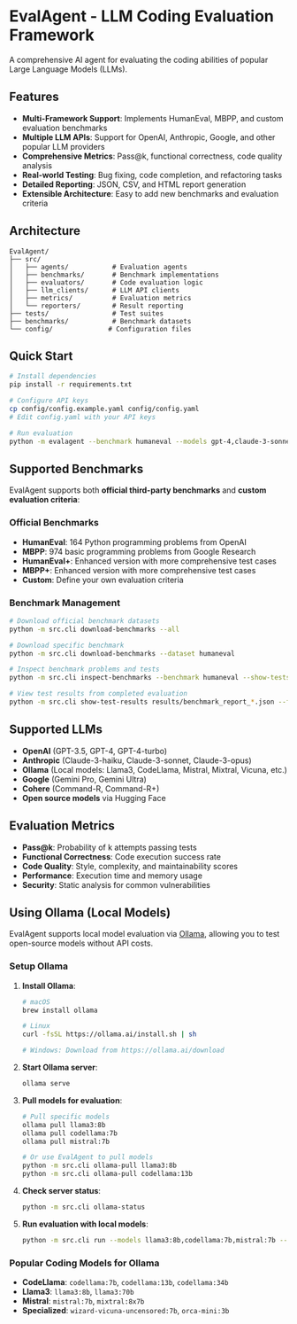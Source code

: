 # EvalAgent - LLM Coding Evaluation Framework

A comprehensive AI agent for evaluating the coding abilities of popular Large Language Models (LLMs).

## Features

- **Multi-Framework Support**: Implements HumanEval, MBPP, and custom evaluation benchmarks
- **Multiple LLM APIs**: Support for OpenAI, Anthropic, Google, and other popular LLM providers
- **Comprehensive Metrics**: Pass@k, functional correctness, code quality analysis
- **Real-world Testing**: Bug fixing, code completion, and refactoring tasks
- **Detailed Reporting**: JSON, CSV, and HTML report generation
- **Extensible Architecture**: Easy to add new benchmarks and evaluation criteria

## Architecture

```
EvalAgent/
├── src/
│   ├── agents/           # Evaluation agents
│   ├── benchmarks/       # Benchmark implementations
│   ├── evaluators/       # Code evaluation logic
│   ├── llm_clients/      # LLM API clients
│   ├── metrics/          # Evaluation metrics
│   └── reporters/        # Result reporting
├── tests/                # Test suites
├── benchmarks/           # Benchmark datasets
└── config/              # Configuration files
```

## Quick Start

```bash
# Install dependencies
pip install -r requirements.txt

# Configure API keys
cp config/config.example.yaml config/config.yaml
# Edit config.yaml with your API keys

# Run evaluation
python -m evalagent --benchmark humaneval --models gpt-4,claude-3-sonnet,llama3:8b --output results/
```

## Supported Benchmarks

EvalAgent supports both **official third-party benchmarks** and **custom evaluation criteria**:

### Official Benchmarks
- **HumanEval**: 164 Python programming problems from OpenAI
- **MBPP**: 974 basic programming problems from Google Research  
- **HumanEval+**: Enhanced version with more comprehensive test cases
- **MBPP+**: Enhanced version with more comprehensive test cases
- **Custom**: Define your own evaluation criteria

### Benchmark Management
```bash
# Download official benchmark datasets
python -m src.cli download-benchmarks --all

# Download specific benchmark
python -m src.cli download-benchmarks --dataset humaneval

# Inspect benchmark problems and tests
python -m src.cli inspect-benchmarks --benchmark humaneval --show-tests

# View test results from completed evaluation
python -m src.cli show-test-results results/benchmark_report_*.json --format detailed
```

## Supported LLMs

- **OpenAI** (GPT-3.5, GPT-4, GPT-4-turbo)
- **Anthropic** (Claude-3-haiku, Claude-3-sonnet, Claude-3-opus)
- **Ollama** (Local models: Llama3, CodeLlama, Mistral, Mixtral, Vicuna, etc.)
- **Google** (Gemini Pro, Gemini Ultra)
- **Cohere** (Command-R, Command-R+)
- **Open source models** via Hugging Face

## Evaluation Metrics

- **Pass@k**: Probability of k attempts passing tests
- **Functional Correctness**: Code execution success rate
- **Code Quality**: Style, complexity, and maintainability scores
- **Performance**: Execution time and memory usage
- **Security**: Static analysis for common vulnerabilities

## Using Ollama (Local Models)

EvalAgent supports local model evaluation via [Ollama](https://ollama.ai/), allowing you to test open-source models without API costs.

### Setup Ollama

1. **Install Ollama**:
   ```bash
   # macOS
   brew install ollama
   
   # Linux
   curl -fsSL https://ollama.ai/install.sh | sh
   
   # Windows: Download from https://ollama.ai/download
   ```

2. **Start Ollama server**:
   ```bash
   ollama serve
   ```

3. **Pull models for evaluation**:
   ```bash
   # Pull specific models
   ollama pull llama3:8b
   ollama pull codellama:7b
   ollama pull mistral:7b
   
   # Or use EvalAgent to pull models
   python -m src.cli ollama-pull llama3:8b
   python -m src.cli ollama-pull codellama:13b
   ```

4. **Check server status**:
   ```bash
   python -m src.cli ollama-status
   ```

5. **Run evaluation with local models**:
   ```bash
   python -m src.cli run --models llama3:8b,codellama:7b,mistral:7b --benchmark humaneval
   ```

### Popular Coding Models for Ollama

- **CodeLlama**: `codellama:7b`, `codellama:13b`, `codellama:34b`
- **Llama3**: `llama3:8b`, `llama3:70b`
- **Mistral**: `mistral:7b`, `mixtral:8x7b`
- **Specialized**: `wizard-vicuna-uncensored:7b`, `orca-mini:3b`